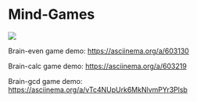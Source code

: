 # Mind-Games

<a href="https://codeclimate.com/github/kreker783/Mind-Games/maintainability"><img src="https://api.codeclimate.com/v1/badges/c78e4a052e8ca4c97b20/maintainability" /></a>

Brain-even game demo:
https://asciinema.org/a/603130


Brain-calc game demo:
https://asciinema.org/a/603219


Brain-gcd game demo:
https://asciinema.org/a/vTc4NUpUrk6MkNlvmPYr3Plsb
